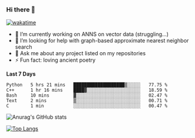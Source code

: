 ### Hi there 👋

[![wakatime](https://wakatime.com/badge/user/8906da98-c623-4aff-ac00-99cb42e09b38.svg)](https://wakatime.com/@8906da98-c623-4aff-ac00-99cb42e09b38)

- 🔭 I’m currently working on ANNS on vector data (struggling...)
- 🤔 I’m looking for help with graph-based approximate nearest neighbor search
- 💬 Ask me about any project listed on my repositories
- ⚡ Fun fact: loving ancient poetry


**Last 7 Days**
<!--START_SECTION:waka-->

```text
Python   5 hrs 21 mins   ███████████████████▒░░░░░   77.75 %
C++      1 hr 16 mins    ████▓░░░░░░░░░░░░░░░░░░░░   18.59 %
Bash     10 mins         ▓░░░░░░░░░░░░░░░░░░░░░░░░   02.47 %
Text     2 mins          ▒░░░░░░░░░░░░░░░░░░░░░░░░   00.71 %
C        1 min           ░░░░░░░░░░░░░░░░░░░░░░░░░   00.47 %
```

<!--END_SECTION:waka-->

![Anurag's GitHub stats](https://github-readme-stats.vercel.app/api?username=matchyc&count_private=true&show_icons=true&theme=vue)

[![Top Langs](https://github-readme-stats.vercel.app/api/top-langs/?username=matchyc&langs_count=4&&hide=perl,raku,html,javascript,shell,roff,prolog)](https://github.com/anuraghazra/github-readme-stats)

